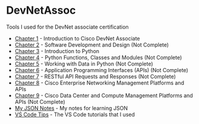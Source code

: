 # DevNetAssoc
Tools I used for the DevNet associate certification

* [Chapter 1](https://github.com/rikosintie/DevNetAssoc/tree/main/chapter1) - Introduction to Cisco DevNet Associate  
* [Chapter 2](https://github.com/rikosintie/DevNetAssoc/tree/main/chapter2) - Software Development and Design (Not Complete)  
* [Chapter 3](https://github.com/rikosintie/DevNetAssoc/tree/main/chapter3) - Introduction to Python  
* [Chapter 4](https://github.com/rikosintie/DevNetAssoc/tree/main/chapter4) - Python Functions, Classes and Modules (Not Complete)  
* [Chapter 5](https://github.com/rikosintie/DevNetAssoc/tree/main/chapter5) - Working with Data in Python (Not Complete)  
* [Chapter 6](https://github.com/rikosintie/DevNetAssoc/tree/main/chapter6) - Application Programming Interfaces (APIs) (Not Complete)  
* [Chapter 7]() - RESTful API Requests and Responses (Not Complete)  
* [Chapter 8](https://github.com/rikosintie/DevNetAssoc/tree/main/chapter8) - Cisco Enterprise Networking Management Platforms and APIs  
* [Chapter 9](https://github.com/rikosintie/DevNetAssoc/tree/main/chapter9) - Cisco Data Center and Compute Management Platforms and APIs (Not Complete)
* [My JSON Notes](https://github.com/rikosintie/DevNetAssoc/tree/main/json-notes) - My notes for learning JSON
* [VS Code Tips](https://github.com/rikosintie/DevNetAssoc/tree/main/VS_Code) - The VS Code tutorials that I used
